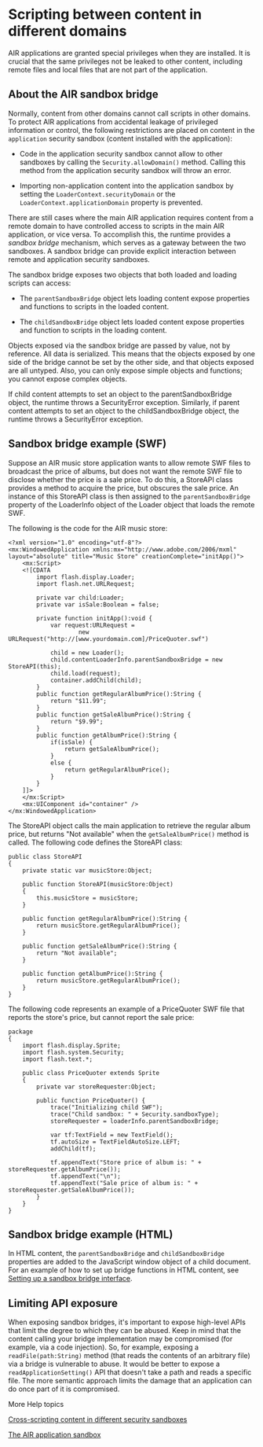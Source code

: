 # Scripting between content in different domains

AIR applications are granted special privileges when they are installed. It is
crucial that the same privileges not be leaked to other content, including
remote files and local files that are not part of the application.

## About the AIR sandbox bridge

Normally, content from other domains cannot call scripts in other domains. To
protect AIR applications from accidental leakage of privileged information or
control, the following restrictions are placed on content in the `application`
security sandbox (content installed with the application):

- Code in the application security sandbox cannot allow to other sandboxes by
  calling the `Security.allowDomain()` method. Calling this method from the
  application security sandbox will throw an error.

- Importing non-application content into the application sandbox by setting the
  `LoaderContext.securityDomain` or the `LoaderContext.applicationDomain`
  property is prevented.

There are still cases where the main AIR application requires content from a
remote domain to have controlled access to scripts in the main AIR application,
or vice versa. To accomplish this, the runtime provides a _sandbox bridge_
mechanism, which serves as a gateway between the two sandboxes. A sandbox bridge
can provide explicit interaction between remote and application security
sandboxes.

The sandbox bridge exposes two objects that both loaded and loading scripts can
access:

- The `parentSandboxBridge` object lets loading content expose properties and
  functions to scripts in the loaded content.

- The `childSandboxBridge` object lets loaded content expose properties and
  function to scripts in the loading content.

Objects exposed via the sandbox bridge are passed by value, not by reference.
All data is serialized. This means that the objects exposed by one side of the
bridge cannot be set by the other side, and that objects exposed are all
untyped. Also, you can only expose simple objects and functions; you cannot
expose complex objects.

If child content attempts to set an object to the parentSandboxBridge object,
the runtime throws a SecurityError exception. Similarly, if parent content
attempts to set an object to the childSandboxBridge object, the runtime throws a
SecurityError exception.

## Sandbox bridge example (SWF)

Suppose an AIR music store application wants to allow remote SWF files to
broadcast the price of albums, but does not want the remote SWF file to disclose
whether the price is a sale price. To do this, a StoreAPI class provides a
method to acquire the price, but obscures the sale price. An instance of this
StoreAPI class is then assigned to the `parentSandboxBridge` property of the
LoaderInfo object of the Loader object that loads the remote SWF.

The following is the code for the AIR music store:

    <?xml version="1.0" encoding="utf-8"?>
    <mx:WindowedApplication xmlns:mx="http://www.adobe.com/2006/mxml" layout="absolute" title="Music Store" creationComplete="initApp()">
    	<mx:Script>
    	<![CDATA
    		import flash.display.Loader;
    		import flash.net.URLRequest;

    		private var child:Loader;
    		private var isSale:Boolean = false;

    		private function initApp():void {
    			var request:URLRequest =
    					new URLRequest("http://[www.yourdomain.com]/PriceQuoter.swf")

    			child = new Loader();
    			child.contentLoaderInfo.parentSandboxBridge = new StoreAPI(this);
    			child.load(request);
    			container.addChild(child);
    		}
    		public function getRegularAlbumPrice():String {
    			return "$11.99";
    		}
    		public function getSaleAlbumPrice():String {
    			return "$9.99";
    		}
    		public function getAlbumPrice():String {
    			if(isSale) {
    				return getSaleAlbumPrice();
    			}
    			else {
    				return getRegularAlbumPrice();
    			}
    		}
    	]]>
    	</mx:Script>
    	<mx:UIComponent id="container" />
    </mx:WindowedApplication>

The StoreAPI object calls the main application to retrieve the regular album
price, but returns "Not available" when the `getSaleAlbumPrice()` method is
called. The following code defines the StoreAPI class:

    public class StoreAPI
    {
    	private static var musicStore:Object;

    	public function StoreAPI(musicStore:Object)
    	{
    		this.musicStore = musicStore;
    	}

    	public function getRegularAlbumPrice():String {
    		return musicStore.getRegularAlbumPrice();
    	}

    	public function getSaleAlbumPrice():String {
    		return "Not available";
    	}

    	public function getAlbumPrice():String {
    		return musicStore.getRegularAlbumPrice();
    	}
    }

The following code represents an example of a PriceQuoter SWF file that reports
the store's price, but cannot report the sale price:

    package
    {
    	import flash.display.Sprite;
    	import flash.system.Security;
    	import flash.text.*;

    	public class PriceQuoter extends Sprite
    	{
    		private var storeRequester:Object;

    		public function PriceQuoter() {
    			trace("Initializing child SWF");
    			trace("Child sandbox: " + Security.sandboxType);
    			storeRequester = loaderInfo.parentSandboxBridge;

    			var tf:TextField = new TextField();
    			tf.autoSize = TextFieldAutoSize.LEFT;
    			addChild(tf);

    			tf.appendText("Store price of album is: " + storeRequester.getAlbumPrice());
    			tf.appendText("\n");
    			tf.appendText("Sale price of album is: " + storeRequester.getSaleAlbumPrice());
    		}
    	}
    }

## Sandbox bridge example (HTML)

In HTML content, the `parentSandboxBridge` and `childSandboxBridge` properties
are added to the JavaScript window object of a child document. For an example of
how to set up bridge functions in HTML content, see
[Setting up a sandbox bridge interface](WS5b3ccc516d4fbf351e63e3d118666ade46-7f06.html).

## Limiting API exposure

When exposing sandbox bridges, it's important to expose high-level APIs that
limit the degree to which they can be abused. Keep in mind that the content
calling your bridge implementation may be compromised (for example, via a code
injection). So, for example, exposing a `readFile(path:String)` method (that
reads the contents of an arbitrary file) via a bridge is vulnerable to abuse. It
would be better to expose a `readApplicationSetting()` API that doesn't take a
path and reads a specific file. The more semantic approach limits the damage
that an application can do once part of it is compromised.

More Help topics

[Cross-scripting content in different security sandboxes](WS5b3ccc516d4fbf351e63e3d118666ade46-7f08.html)

[The AIR application sandbox](WS5b3ccc516d4fbf351e63e3d118666ade46-7e35.html)
